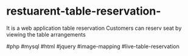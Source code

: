 # restuarent-table-reservation-

It is a web application table reservation
Customers can reserv seat by viewing the table arrangements 

#php #mysql #html #jquery #image-mapping #live-table-reservation 
